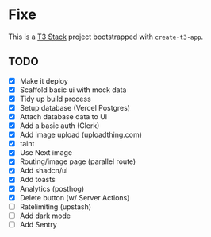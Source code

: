 # Fixe

This is a [T3 Stack](https://create.t3.gg/) project bootstrapped with `create-t3-app`.

## TODO

- [x] Make it deploy
- [x] Scaffold basic ui with mock data
- [x] Tidy up build process
- [x] Setup database (Vercel Postgres)
- [x] Attach database data to UI
- [x] Add a basic auth (Clerk)
- [x] Add image upload (uploadthing.com)
- [x] taint
- [x] Use Next image
- [x] Routing/image page (parallel route)
- [x] Add shadcn/ui
- [x] Add toasts
- [x] Analytics (posthog)
- [x] Delete button (w/ Server Actions)
- [ ] Ratelimiting (upstash)
- [ ] Add dark mode
- [ ] Add Sentry
